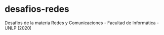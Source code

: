 # desafios-redes
Desafios de la materia Redes y Comunicaciones - Facultad de Informática - UNLP (2020)
